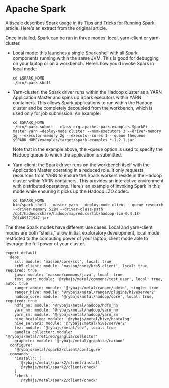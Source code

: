 
# Apache Spark

Altiscale describes Spark usage in its [Tips and Tricks for Running Spark][tips]
article. Here's an extract from the original article.

Once installed, Spark can be run in three modes: local, yarn-client or
yarn-cluster.

*   Local mode: this launches a single Spark shell with all Spark components
    running within the same JVM. This is good for debugging on your laptop or on
    a workbench. Here’s how you’d invoke Spark in local mode:   
    ```
    cd $SPARK_HOME
    ./bin/spark-shell
    ```

*   Yarn-cluster: the Spark driver runs within the Hadoop cluster as a YARN
    Application Master and spins up Spark executors within YARN containers. This
    allows Spark applications to run within the Hadoop cluster and be completely
    decoupled from the workbench, which is used only for job submission. An
    example:   
    ```
    cd $SPARK_HOME
    ./bin/spark-submit --class org.apache.spark.examples.SparkPi --master yarn –deploy-mode cluster --num-executors 3 --driver-memory 1g --executor-memory 2g --executor-cores 1 --queue thequeue $SPARK_HOME/examples/target/spark-examples_*-1.2.1.jar`   
    ```
    Note that in the example above, the –queue option is used to specify the Hadoop queue to which the application is submitted.

*   Yarn-client: the Spark driver runs on the workbench itself with the
    Application Master operating in a reduced role. It only requests resources
    from YARN to ensure the Spark workers reside in the Hadoop cluster within
    YARN containers. This provides an interactive environment with distributed
    operations. Here’s an example of invoking Spark in this mode while ensuring
    it picks up the Hadoop LZO codec:   
    ```
    cd $SPARK_HOME
    bin/spark-shell --master yarn --deploy-mode client --queue research --driver-memory 512M --driver-class-path /opt/hadoop/share/hadoop/mapreduce/lib/hadoop-lzo-0.4.18-201409171947.jar
    ```

The three Spark modes have different use cases. Local and yarn-client modes are
both “shells,” allow initial, exploratory development, local mode restricted to
the computing power of your laptop, client mode able to leverage the full power
of your cluster.

    export default
      deps:
        ssl: module: 'masson/core/ssl', local: true
        krb5_client: module: 'masson/core/krb5_client', local: true, required: true
        java: module: 'masson/commons/java', local: true
        test_user: module: '@rybajs/metal/commons/test_user', local: true, auto: true
        ranger_admin: module: '@rybajs/metal/ranger/admin', single: true
        ranger_hive: module: '@rybajs/metal/ranger/plugins/hiveserver2'
        hadoop_core: module: '@rybajs/metal/hadoop/core', local: true, required: true
        hdfs_nn: module: '@rybajs/metal/hadoop/hdfs_nn'
        yarn_nm: module: '@rybajs/metal/hadoop/yarn_nm'
        yarn_rm: module: '@rybajs/metal/hadoop/yarn_rm'
        hive_hcatalog: module: '@rybajs/metal/hive/hcatalog'
        hive_server2: module: '@rybajs/metal/hive/server2'
        tez: module: '@rybajs/metal/tez', local: true
        ganglia_collector: module: '@rybajs/metal/retired/ganglia/collector'
        graphite: module: '@rybajs/metal/graphite/carbon'
      configure:
        '@rybajs/metal/spark2/client/configure'
      commands:
        'install': [
          '@rybajs/metal/spark2/client/install'
          '@rybajs/metal/spark2/client/check'
        ]
        'check':
          '@rybajs/metal/spark2/client/check'

[tips]: https://www.altiscale.com/hadoop-blog/spark-on-hadoop/

